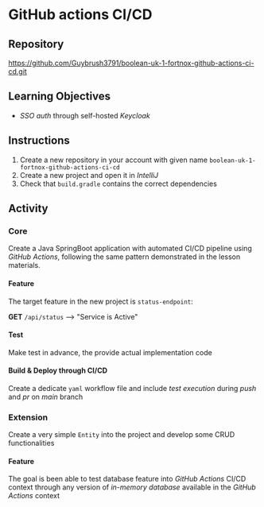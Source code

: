# GitHub actions CI/CD

## Repository
https://github.com/Guybrush3791/boolean-uk-1-fortnox-github-actions-ci-cd.git

## Learning Objectives

- *SSO auth* through self-hosted *Keycloak*

## Instructions

1. Create a new repository in your account with given name `boolean-uk-1-fortnox-github-actions-ci-cd`
2. Create a new project and open it in *IntelliJ*
3. Check that `build.gradle` contains the correct dependencies

## Activity
### Core
Create a Java SpringBoot application with automated CI/CD pipeline using *GitHub Actions*, following the same pattern demonstrated in the lesson materials.

#### Feature
The target feature in the new project is `status-endpoint`:

**GET** `/api/status` --> "Service is Active"

#### Test
Make test in advance, the provide actual implementation code

#### Build & Deploy through CI/CD
Create a dedicate `yaml` workflow file and include *test execution* during *push* and *pr* on *main* branch

### Extension
Create a very simple `Entity` into the project and develop some CRUD functionalities 

#### Feature
The goal is been able to test database feature into *GitHub Actions* CI/CD context through any version of *in-memory database* available in the *GitHub Actions* context
